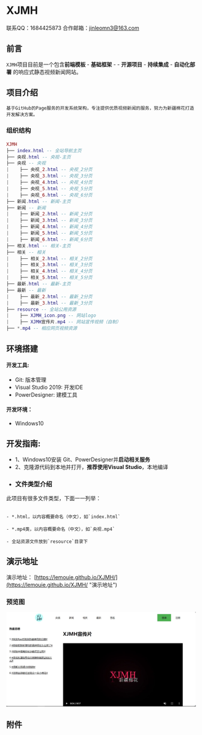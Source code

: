 # XJMH

联系QQ：1684425873
合作邮箱：jinleomn3@163.com

## 前言
  `XJMH`项目目前是一个包含**前端模板** - **基础框架** - - **开源项目** - **持续集成** - **自动化部署** 的响应式静态视频新闻网站。

## 项目介绍
    基于GitHub的Page服务的开发系统架构，专注提供优质视频新闻的服务，努力为新疆棉花打造开发解决方案。
    
### 组织结构
``` lua
XJMH
├── index.html -- 全站导航主页
├── 央视.html -- 央视-主页
├── 央视 -- 央视
|    ├── 央视_2.html -- 央视_2分页
|    ├── 央视_3.html -- 央视_3分页
|    ├── 央视_4.html -- 央视_4分页
|    ├── 央视_5.html -- 央视_5分页
|    ├── 央视_6.html -- 央视_6分页
├── 新闻.html -- 新闻-主页
├── 新闻 -- 新闻
|    ├── 新闻_2.html -- 新闻_2分页
|    ├── 新闻_3.html -- 新闻_3分页
|    ├── 新闻_4.html -- 新闻_4分页
|    ├── 新闻_5.html -- 新闻_5分页
|    ├── 新闻_6.html -- 新闻_6分页
├── 相关.html -- 相关-主页
├── 相关 -- 相关
|    ├── 相关_2.html -- 相关_2分页
|    ├── 相关_3.html -- 相关_3分页
|    ├── 相关_4.html -- 相关_4分页
|    ├── 相关_5.html -- 相关_5分页
├── 最新.html -- 最新-主页
├── 最新 -- 最新
|    ├── 最新_2.html -- 最新_2分页
|    ├── 最新_3.html -- 最新_3分页
├── resource -- 全站公用资源
|    ├── XJMH_icon.png -- 网站logo
|    ├── XJMH宣传片.mp4 -- 网站宣传视频（自制）
├── *.mp4 -- 相应网页视频资源
```

## 环境搭建

#### 开发工具:
- Git: 版本管理
- Visual Studio 2019: 开发IDE
- PowerDesigner: 建模工具

#### 开发环境：
- Windows10

## 开发指南:
- 1、Windows10安装 Git、PowerDesigner并**启动相关服务**
- 2、克隆源代码到本地并打开，**推荐使用Visual Studio**，本地编译
- ### 文件类型介绍
 此项目有很多文件类型，下面一一列举：
```

- *.html，以内容概要命名（中文），如`index.html`

- *.mp4类，以内容概要命名（中文），如`央视.mp4`

- 全站资源文件放到`resource`目录下

```

## 演示地址

演示地址： [https://lemouie.github.io/XJMH/](https://lemouie.github.io/XJMH/ "演示地址")

### 预览图
![sorry](XJMH展示图/XJMH视频网站1.JPG)

## 附件

